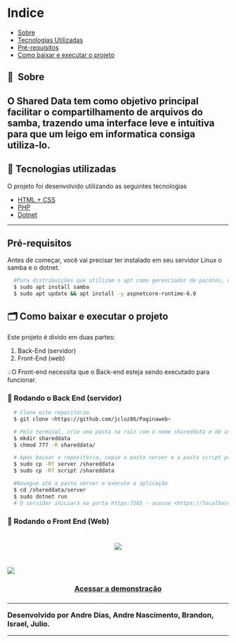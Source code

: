 # Indice

- [Sobre](#-sobre)
- [Tecnologias Utilizadas](#-tecnologias-utilizadas)
- [Pré-requisitos](#-Pré-requisitos)
- [Como baixar e executar o projeto](#-como-baixar-e-executar-o-projeto)

## 🔖&nbsp; Sobre
O Shared Data tem como objetivo principal facilitar o compartilhamento de arquivos do samba, trazendo uma interface leve e intuitiva para que um leigo em informatica consiga utiliza-lo.
---

## 🚀 Tecnologias utilizadas

O projeto foi desenvolvido utilizando as seguintes tecnologias

- [HTML + CSS](https://www.w3.org/)
- [PHP](https://www.php.net/)
- [Dotnet](https://dotnet.microsoft.com/pt-br/)

---

## Pré-requisitos

Antes de começar, você vai precisar ter instalado em seu servidor Linux o samba e o dotnet.

```bash
  #Para distribuições que utilizam o apt como gerenciador de pacotes, utilize os comandos abaixo.
  $ sudo apt install samba
  $ sudo apt update && apt install -y aspnetcore-runtime-6.0
```

## 🗂 Como baixar e executar o projeto

Este projeto é divido em duas partes:
1. Back-End (servidor)
2. Front-End (web)

💡O Front-end necessita que o Back-end esteja sendo executado para funcionar.


### 🎲 Rodando o Back End (servidor)

```bash
  # Clone este repositório
  $ git clone <https://github.com/jcluz86/Paginaweb>

  # Pelo terminal, crie uma pasta na raiz com o nome shareddata e dê as devidas permissões
  $ mkdir shareddata
  $ chmod 777 -R shareddata/

  # Após baixar o repositório, copie a pasta server e a pasta script para a pasta shareddata
  $ sudo cp -Rf server /shareddata
  $ sudo cp -Rf script /shareddata

  #Navegue até a pasta server e execute a aplicação
  $ cd /shareddata/server
  $ sudo dotnet run
  # O servidor iniciará na porta https:7185 - acesse <https://localhost:7185>
```

### 🎲 Rodando o Front End (Web)

<h1 align="center">
    <img src="https://ik.imagekit.io/kudysak8uv/logo2_wkzFleEF6.png">
</h1>

<h1>
    <img src="public/apresentacao.gif">
</h1>

<h3 align="center">
    <a href="https://rocketmusics.herokuapp.com/">Acessar a demonstração</a>
<h3 >

---

Desenvolvido por Andre Dias, Andre Nascimento, Brandon, Israel, Julio.


---